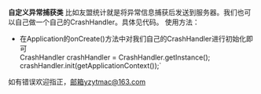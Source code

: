 **自定义异常捕获类**
比如友盟统计就是将异常信息捕获后发送到服务器。我们也可以自己做一个自己的CrashHandler。具体见代码。
使用方法：
- 在Application的onCreate()方法中对我们自己的CrashHandler进行初始化即可  
	CrashHandler crashHandler = CrashHandler.getInstance();
	crashHandler.init(getApplicationContext());`  

如有错误欢迎指正，邮箱yzytmac@163.com
